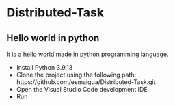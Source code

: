 <H1>Distributed-Task</H1>
<H2>Hello world in python</H2>
<p>It is a hello world made in python programming language.</p>
<ul>
  <li>Install Python 3.9.13</li>
  <li>Clone the project using the following path: https://github.com/esmaigua/Distributed-Task.git</li>
  <li>Open the Visual Studio Code development IDE</li>
  <li>Run</li>
</ul>
